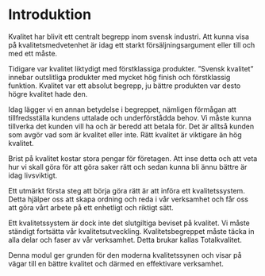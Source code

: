# Introduktion
    
Kvalitet har blivit ett centralt begrepp inom svensk industri. Att kunna visa på kvalitetsmedvetenhet är idag ett starkt försäljningsargument eller till och med ett måste.

Tidigare var kvalitet liktydigt med förstklassiga produkter. ”Svensk kvalitet” innebar outslitliga produkter med mycket hög finish och förstklassig funktion. Kvalitet var ett absolut begrepp, ju bättre produkten var desto högre kvalitet hade den.

Idag lägger vi en annan betydelse i begreppet, nämligen förmågan att tillfredsställa kundens uttalade och underförstådda behov. Vi måste kunna tillverka det kunden vill ha och är beredd att betala för. Det är alltså kunden som avgör vad som är kvalitet eller inte. Rätt kvalitet är viktigare än hög kvalitet.

Brist på kvalitet kostar stora pengar för företagen. Att inse detta och att veta hur vi skall göra för att göra saker rätt och sedan kunna bli ännu bättre är idag livsviktigt.

Ett utmärkt första steg att börja göra rätt är att införa ett kvalitetssystem. Detta hjälper oss att skapa ordning och reda i vår verksamhet och får oss att göra vårt arbete på ett enhetligt och riktigt sätt.

Ett kvalitetssystem är dock inte det slutgiltiga beviset på kvalitet. Vi måste ständigt fortsätta vår kvalitetsutveckling. Kvalitetsbegreppet måste täcka in alla delar och faser av vår verksamhet. Detta brukar kallas Totalkvalitet.

Denna modul ger grunden för den moderna kvalitetssynen och visar på vägar till en bättre kvalitet och därmed en effektivare verksamhet.
